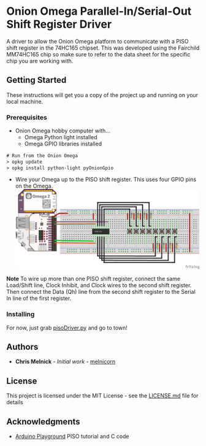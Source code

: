 
# Onion Omega Parallel-In/Serial-Out Shift Register Driver

A driver to allow the Onion Omega platform to communicate with a PISO shift register in the 74HC165 chipset. This was developed using the Fairchild MM74HC165 chip so make sure to refer to the data sheet for the specific chip you are working with.

## Getting Started

These instructions will get you a copy of the project up and running on your local machine.

### Prerequisites

 - Onion Omega hobby computer with...
	 - Omega Python light installed
	 - Omega GPIO libraries installed
```
# Run from the Onion Omega
> opkg update
> opkg install python-light pyOnionGpio
```
- Wire your Omega up to the PISO shift register. This uses four GPIO pins on the Omega.
![Fritzing diagram of Omega wired to a single PISO shift register](omega_74HC165.png)

**Note** To wire up more than one PISO shift register, connect the same Load/Shift line, Clock Inhibit, and Clock wires to the second shift register. Then connect the Data (Qh) line from the second shift register to the Serial In line of the first register.

### Installing
For now, just grab [pisoDriver.py](pisoDriver.py) and go to town!

## Authors

* **Chris Melnick** - *Initial work* - [melnicorn](https://github.com/melnicorn)

## License

This project is licensed under the MIT License - see the [LICENSE.md](LICENSE.md) file for details

## Acknowledgments

* [Arduino Playground](https://playground.arduino.cc/Code/ShiftRegSN74HC165N/) PISO tutorial and C code